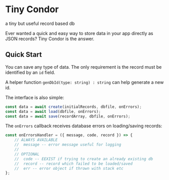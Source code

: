 # Tiny Condor

a tiny but useful record based db

Ever wanted a quick and easy way to store data in your app directly as JSON records? Tiny Condor is the answer.

## Quick Start

You can save any type of data. The only requirement is the record must be identified by an `id` field.

A helper function `genDbId(type: string) : string` can help generate a new id.

The interface is also simple:

```js
const data = await create(initialRecords, dbfile, onErrors);
const data = await load(dbfile, onErrors);
const data = await save(recordArray, dbfile, onErrors);
```

The `onErrors` callback receives database errors on loading/saving records:

```js
const onErrorsHandler = ({ message, code, record }) => {
    // ALWAYS AVAILABLE
    //  message -- error message useful for logging
    //
    // OPTIONAL
    //  code -- EEXIST if trying to create an already existing db
    //  record -- record which failed to be loaded/saved
    //  err -- error object if thrown with stack etc
};
```
